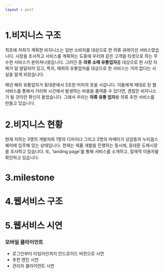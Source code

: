 ```yaml
---
layout : post
---
```


# 1.비지니스 구조
최초에 저희가 계획한 비지니스는 일반 소비자를 대상으로 한 의류 큐레이션 서비스였습니다. 시장을 조사하고 서비스를
계획하는 도중에 우리와 같은 고객을 타겟으로 하는 무수한 서비스가 쏟아져나왔습니다. 그러던 중 **의류 소매 유통업자**를
대상으로 한 시장 자체가 덜 발달되어 있고, 특히, 해외의 유통업자를 대상으로 한 서비스는 거의 없다는 사실을 알게
되었습니다. 

매년 해외 유통업자가 동대문에서 3조원 어치의 옷을 사갑니다. 이들에게 제대로 된 웹서비스를 통해서 거리와 시간에서
발생하는 비용을 줄여줄 수 있다면, 괜찮은 비지니스가 될 것이란 확신이 들었습니다. 
그래서 우리는 **의류 유통 업자**용 의류 추천 서비스를 만들고 있습니다.

# 2.비지니스 현황
현재 저희는 3명의 개발자와 1명의 디자이너 그리고 2명의 마케터가 상암동의 누리꿈스퀘어에 입주해 있는 상태입니다. 현재는
제품 개발을 진행하는 동시에, 동대문 도매시장을 조사하고 있습니다. 또, 'landing page'를 통해 서비스를 소개하고, 잠재적
이용자를 확인하고 있습니다.

# 3.milestone


# 4.웹서비스 구조


# 5.웹서비스 시연

### 모바일 클라이언트 
- 로그인부터 타임라인까지 안드로이드 버전으로 시연
- 추천 엔진 시연
- 관리자 클라이언트 시연 
